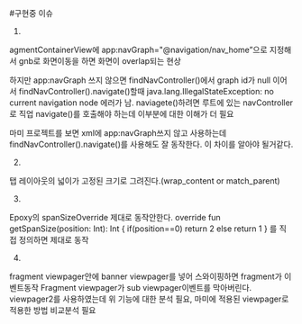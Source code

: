 #구현중 이슈

1.
agmentContainerView에 app:navGraph="@navigation/nav_home”으로 지정해서
gnb로 화면이동을 하면 화면이 overlap되는 현상

하지만 app:navGraph 쓰지 않으면 findNavController()에서 graph id가 null 이어서 
findNavController().navigate()할때 java.lang.IllegalStateException: no current navigation node
에러가 남. naviagete()하려면 루트에 있는 navController로 직업 navigate()를 호출해야 하는데
이부분에 대한 이해가 더 필요

마미 프로젝트를 보면 xml에 app:navGraph쓰지 않고 사용하는데 findNavController().navigate()를
사용해도 잘 동작한다. 이 차이를 알아야 될거같다.

2.
탭 레이아웃의 넓이가 고정된 크기로 그려진다.(wrap_content or match_parent)

3.
Epoxy의 spanSizeOverride 제대로 동작안한다.
override fun getSpanSize(position: Int): Int {
    if(position==0) return 2
    else return 1
}
를 직접 정의하면 제대로 동작

4.
fragment viewpager안에 banner viewpager를 넣어 스와이핑하면 fragment가 이벤트동작
Fragment viewpager가 sub viewpager이벤트를 막아버린다. 
viewpager2를 사용하였는데 위 기능에 대한 분석 필요, 마미에 적용된 viewpager로 적용한 방법 비교분석 필요 
